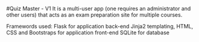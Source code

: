 #Quiz Master - V1
It is a multi-user app (one requires an administrator and other users) that acts as an exam preparation site for multiple courses.

Framewords used:
  Flask for application back-end
  Jinja2 templating, HTML, CSS and Bootstraps for application front-end
  SQLite for database
